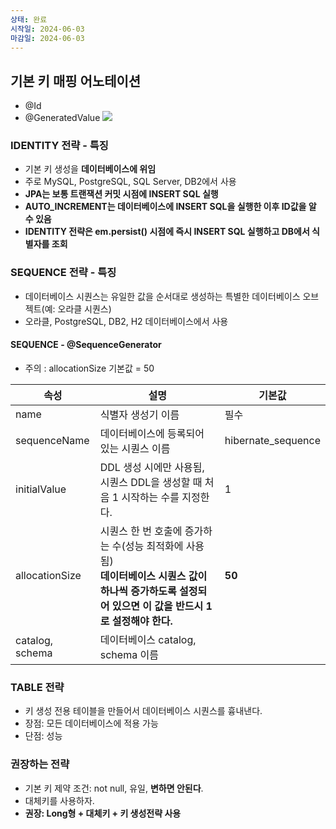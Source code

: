 ```yaml
---
상태: 완료
시작일: 2024-06-03
마감일: 2024-06-03
---
```

## 기본 키 매핑 어노테이션
- @Id
- @GeneratedValue
![](https://i.imgur.com/z93VOv1.png)


### IDENTITY 전략 - 특징
- 기본 키 생성을 **데이터베이스에 위임**
- 주로 MySQL, PostgreSQL, SQL Server, DB2에서 사용
- **JPA는 보통 트랜잭션 커밋 시점에 INSERT SQL 실행** 
- **AUTO_INCREMENT는 데이터베이스에 INSERT SQL을 실행한 이후 ID값을 알 수 있음**
- **IDENTITY 전략은 em.persist() 시점에 즉시 INSERT SQL 실행하고 DB에서 식별자를 조회**


### SEQUENCE 전략 - 특징
- 데이터베이스 시퀀스는 유일한 값을 순서대로 생성하는 특별한 데이터베이스 오브젝트(예: 오라클 시퀀스)
- 오라클, PostgreSQL, DB2, H2 데이터베이스에서 사용

####  SEQUENCE - @SequenceGenerator
- 주의 : allocationSize 기본값 = 50

| 속성              | 설명                                                                                           | 기본값                |
| --------------- | -------------------------------------------------------------------------------------------- | ------------------ |
| name            | 식별자 생성기 이름                                                                                   | 필수                 |
| sequenceName    | 데이터베이스에 등록되어 있는 시퀀스 이름                                                                       | hibernate_sequence |
| initialValue    | DDL 생성 시에만 사용됨, 시퀀스 DDL을 생성할 때 처음 1 시작하는 수를 지정한다.                                            | 1                  |
| allocationSize  | 시퀀스 한 번 호출에 증가하는 수(성능 최적화에 사용됨)<br>**데이터베이스 시퀀스 값이 하나씩 증가하도록 설정되어 있으면 이 값을 반드시 1로 설정해야 한다.** | **50**             |
| catalog, schema | 데이터베이스 catalog, schema 이름                                                                    |                    |

### TABLE 전략
- 키 생성 전용 테이블을 만들어서 데이터베이스 시퀀스를 흉내낸다.
- 장점: 모든 데이터베이스에 적용 가능
- 단점: 성능

### 권장하는 전략
- 기본 키 제약 조건: not null, 유일, **변하면 안된다**.
- 대체키를 사용하자.
- **권장: Long형 + 대체키 + 키 생성전략 사용**
